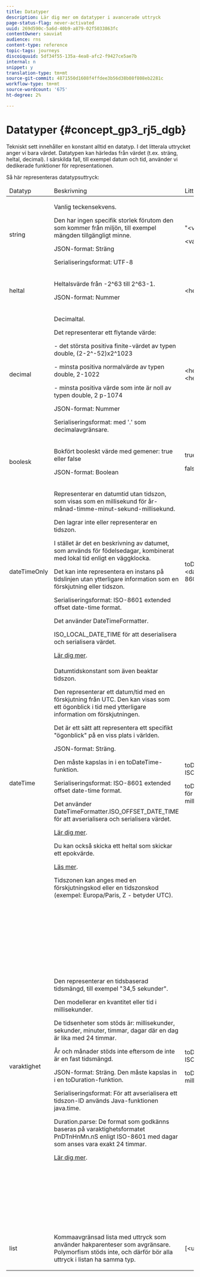 ```yaml
---
title: Datatyper
description: Lär dig mer om datatyper i avancerade uttryck
page-status-flag: never-activated
uuid: 269d590c-5a6d-40b9-a879-02f5033863fc
contentOwner: sauviat
audience: rns
content-type: reference
topic-tags: journeys
discoiquuid: 5df34f55-135a-4ea8-afc2-f9427ce5ae7b
internal: n
snippet: y
translation-type: tm+mt
source-git-commit: 4871550d1608f4ffdee3b56d38b08f808eb2281c
workflow-type: tm+mt
source-wordcount: '675'
ht-degree: 2%

---
```



# Datatyper {#concept_gp3_rj5_dgb}

Tekniskt sett innehåller en konstant alltid en datatyp. I det litterala uttrycket anger vi bara värdet. Datatypen kan härledas från värdet (t.ex. sträng, heltal, decimal). I särskilda fall, till exempel datum och tid, använder vi dedikerade funktioner för representationen.

Så här representeras datatypsuttryck:

<table>
    <thead>
        <tr>
        <td>Datatyp</td>
        <td>Beskrivning</td>
        <td>Litteral representation</td>
        <td>Exempel</td>
        </tr>
    </thead>
    <tbody>
    <tr>
        <td>string</td>
        <td><p>Vanlig teckensekvens.</p><p>Den har ingen specifik storlek förutom den som kommer från miljön, till exempel mängden tillgängligt minne.</p><p>JSON-format: Sträng</p><p>Serialiseringsformat: UTF-8</p></td>
        <td><p>"&lt;värde&gt;"</p><p>&lt;value&gt;</p></td>
        <td><p><pre>"hello world"</pre></p><p><pre>"hello world"</pre></p></td>
    </tr>
    <tr>
        <td>heltal</td>
        <td><p>Heltalsvärde från -2^63 till 2^63-1.</p><p>JSON-format: Nummer</p></td>
        <td>&lt;heltalsvärde&gt;</td>
        <td><p><pre>42</pre></p></td>
    </tr>
    <tr>
        <td>decimal</td>
        <td><p>Decimaltal.</p><p>Det representerar ett flytande värde:</p>
        <p>- det största positiva finite-värdet av typen double, (2-2^-52)x2^1023</p>
        <p> - minsta positiva normalvärde av typen double, 2-1022</p>
        <p> - minsta positiva värde som inte är noll av typen double, 2 p-1074</p><p>JSON-format: Nummer</p><p>Serialiseringsformat: med '.' som decimalavgränsare.</p></td>
        <td>&lt;heltalsvärde&gt;.&lt;heltalsvärde&gt;</td>
        <td><p><pre>3.14</pre></p></td>
    </tr>
    <tr>
        <td>boolesk</td>
        <td><p>Bokfört booleskt värde med gemener: true eller false</p><p>JSON-format: Boolean</p></td>
        <td><p>true</p><p>false</p></td>
        <td><p><pre>true</pre></p></td>
    </tr>
    <tr>
        <td>dateTimeOnly</td>
        <td><p>Representerar en datumtid utan tidszon, som visas som en millisekund för år-månad-timme-minut-sekund-millisekund.</p><p>Den lagrar inte eller representerar en tidszon.</p><p>I stället är det en beskrivning av datumet, som används för födelsedagar, kombinerat med lokal tid enligt en väggklocka.</p><p>Det kan inte representera en instans på tidslinjen utan ytterligare information som en förskjutning eller tidszon.</p><p>Serialiseringsformat: ISO-8601 extended offset date-time format.</p><p>Det använder DateTimeFormatter.</p><p>ISO_LOCAL_DATE_TIME för att deserialisera och serialisera värdet.</p> <a href="https://docs.oracle.com/javase/8/docs/api/java/time/format/DateTimeFormatter.html#ISO_LOCAL_DATE_TIME">Lär dig mer</a>.</td>
        <td><p>toDateTimeOnly("&lt;dateTimeOnly i ISO-8601-format&gt;")</p></td>
        <td></td>
    </tr>
    <tr>
        <td>dateTime</td>
        <td><p>Datumtidskonstant som även beaktar tidszon.</p><p>Den representerar ett datum/tid med en förskjutning från UTC. Den kan visas som ett ögonblick i tid med ytterligare information om förskjutningen. </p><p>Det är ett sätt att representera ett specifikt "ögonblick" på en viss plats i världen.</p><p>JSON-format: Sträng.</p><p> Den måste kapslas in i en toDateTime-funktion.</p><p>
        Serialiseringsformat: ISO-8601 extended offset date-time format.</p><p> Det använder DateTimeFormatter.ISO_OFFSET_DATE_TIME för att avserialisera och serialisera värdet.</p> <a href="https://docs.oracle.com/javase/8/docs/api/java/time/format/DateTimeFormatter.html#ISO_OFFSET_DATE_TIME">Lär dig mer</a>. 
        <p>Du kan också skicka ett heltal som skickar ett epokvärde.</p> <a href="https://www.epochconverter.com/">Läs mer</a>.</p>
        <p>Tidszonen kan anges med en förskjutningskod eller en tidszonskod (exempel: Europa/Paris, Z - betyder UTC).</p></td>
        <td><p>toDateTime("&lt;datumTid i ISO-8601-format&gt;")</p>
        <p>toDateTime(&lt;heltalsvärde för en epok i millisekunder&gt;)</p></td>
        <td><p><pre>toDateTime("1977-04-22T06:00:00Z")</pre></p><p><pre>toDateTime</pre></p><p><pre>("2011-12-03T15:15:30Z")</pre></p><p><pre>toDateTime</pre></p><p><pre>("2011-12-03T15:15:30.123Z")</pre></p><p><pre>toDateTime</pre></p><p><pre>("2011-12-03T15:15:30.123+02:00")</pre></p>
        <p><pre>toDateTime</pre></p><p><pre>("2011-12-03T15:15:30.123-00:20")</pre></p><p><pre>toDateTime(1560762190189)</pre></p></td>
    </tr>
    <tr>
        <td>varaktighet</td>
        <td><p>Den representerar en tidsbaserad tidsmängd, till exempel "34,5 sekunder".</p><p> Den modellerar en kvantitet eller tid i millisekunder.</p><p>De tidsenheter som stöds är: millisekunder, sekunder, minuter, timmar, dagar där en dag är lika med 24 timmar.</p><p> År och månader stöds inte eftersom de inte är en fast tidsmängd.</p><p>JSON-format: Sträng. Den måste kapslas in i en toDuration-funktion.</p><p>Serialiseringsformat: För att avserialisera ett tidszon-ID används Java-funktionen java.time.</p><p>Duration.parse: De format som godkänns baseras på varaktighetsformatet PnDTnHnMn.nS enligt ISO-8601 med dagar som anses vara exakt 24 timmar.</p><a href="https://docs.oracle.com/javase/8/docs/api/java/time/Duration.html#parse-java.lang.CharSequence-">Lär dig mer</a>.</td>
        <td><p>toDuration("&lt;duration in ISO-8601 format&gt;")</p><p>toDuration(&lt;varaktighet i millisekunder&gt;)</p></td>
        <td><p><pre>toDuration("PT5S") // 5 sekunder</pre></p>
        <p><pre>toDuration(500) // </pre></p>
        <p><pre>500ms</pre></p>
        <p><pre>toDuration("PT20.345S") </pre></p>
        <p><pre>— parses as "20,345 seconds"</pre></p>
        <p><pre>toDuration("PT15M") </pre></p>
        <p><pre> — parses as "15 minutes"</pre></p>
        <p><pre>(där en minut är 60 sekunder)</pre></p>
        <p><pre>toDuration("PT10H") </pre></p>
        <p><pre>— parses as "10 timmar"</pre></p>
        <p><pre>(där en timme är 3 600 sekunder)</pre></p>
        <p><pre>toDuration("P2D") </pre></p>
        <p><pre>— parses as "2 days"</pre></p>
        <p><pre>(där en dag är </pre></p>
        <p><pre>24 timmar eller 86 400 sekunder)</pre></p>
        <p><pre>toDuration("P2DT3H4M") </pre></p>
        <p><pre>- parser som</pre></p>
        <p><pre>"2 dagar, 3 timmar och 4 minuter"</pre></p>
        <p><pre>toDuration("P-6H3M") </pre></p>
        <p><pre>- parser som</pre></p>
        <p><pre>"-6 timmar och +3 minuter"</pre></p>
        <p><pre>toDuration("-P6H3M") </pre></p>
        <p><pre>- parser som</pre></p>
        <p><pre>"-6 timmar och -3 minuter"</pre></p>
        <p><pre>toDuration("-P-6H+3M") </pre></p>
        <p><pre>- parser som</pre></p>
        <p><pre>"+6 timmar och -3 minuter"</pre></p></td>
    </tr>
    <tr>
        <td>list</td>
        <td>Kommaavgränsad lista med uttryck som använder hakparenteser som avgränsare. Polymorfism stöds inte, och därför bör alla uttryck i listan ha samma typ.</td>
        <td>[&lt;uttryck&gt;, &lt;uttryck&gt;, ... ]</td>
        <td><p><pre>["value1","value2"]</pre></p><p><pre>[3,5]</pre></p><p><pre>[toDuration(500),toDuration(800)]</pre></p></td>
    </tr>
    </tbody>
</table>

